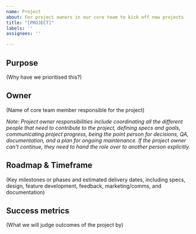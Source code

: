 ```yaml
---
name: Project
about: For project owners in our core team to kick off new projects
title: "[PROJECT]"
labels: ''
assignees: ''

---
```


## Purpose
(Why have we prioritised this?)

## Owner
(Name of core team member responsible for the project)

*Note: Project owner responsibilities include coordinating all the different people that need to contribute to the project, defining specs and goals, communicating project progress, being the point person for decisions, QA, documentation, and a plan for ongoing maintenance. If the project owner can't continue, they need to hand the role over to another person explicitly.*

## Roadmap & Timeframe
(Key milestones or phases and estimated delivery dates, including specs, design, feature development, feedback, marketing/comms, and documentation)

## Success metrics
(What we will judge outcomes of the project by)
